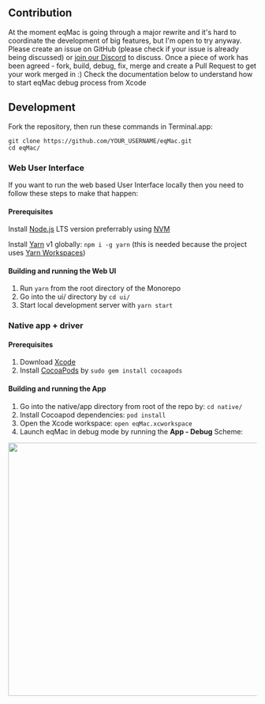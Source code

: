 ## Contribution
At the moment eqMac is going through a major rewrite and it's hard to coordinate the development of big features, but I'm open to try anyway. Please create an issue on GitHub (please check if your issue is already being discussed) or [join our Discord](https://discord.eqmac.app) to discuss. Once a piece of work has been agreed - fork, build, debug, fix, merge and create a Pull Request to get your work merged in :) 
Check the documentation below to understand how to start eqMac debug process from Xcode

## Development
Fork the repository, then run these commands in Terminal.app:

``` 
git clone https://github.com/YOUR_USERNAME/eqMac.git
cd eqMac/
```

### Web User Interface
If you want to run the web based User Interface locally then you need to follow these steps to make that happen:

#### Prerequisites
Install [Node.js](https://nodejs.org/en/) LTS version preferrably using [NVM](https://github.com/nvm-sh/nvm#installing-and-updating)

Install [Yarn](https://classic.yarnpkg.com/en/) v1 globally: `npm i -g yarn` (this is needed because the project uses [Yarn Workspaces](https://classic.yarnpkg.com/en/docs/workspaces/))

#### Building and running the Web UI
1. Run `yarn` from the root directory of the Monorepo
2. Go into the ui/ directory by `cd ui/`
3. Start local development server with `yarn start`

### Native app + driver
#### Prerequisites

1. Download [Xcode](https://apps.apple.com/us/app/xcode/id497799835?mt=12)
2. Install [CocoaPods](https://cocoapods.org/) by `sudo gem install cocoapods`

#### Building and running the App

1. Go into the native/app directory from root of the repo by: `cd native/`
2. Install Cocoapod dependencies: `pod install`
3. Open the Xcode workspace: `open eqMac.xcworkspace`
4. Launch eqMac in debug mode by running the **App - Debug** Scheme:
<img width="512" src="https://user-images.githubusercontent.com/8472525/83069640-279c1100-a062-11ea-85a7-45aa5253771b.png"/>
